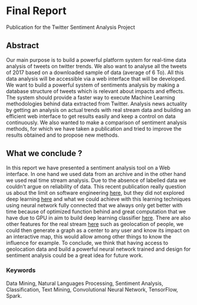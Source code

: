 # Final Report
Publication for the Twitter Sentiment Analysis Project

## Abstract
Our main purpose is to build a powerful platform system for real-time data analysis of tweets on twitter trends. We also want to analyse all the tweets of 2017 based on a downloaded sample of data (average of 6 To). All this data analysis will be accessible via a web interface that will be developed. We want to build a powerful system of sentiments analysis by making a database structure of tweets which is relevant about impacts and effects. The system should provide a faster way to execute Machine Learning methodologies behind data extracted from Twitter. Analysis news actuality by getting an analysis on actual trends with real stream data and building an efficient web interface to get results easily and keep a control on data continuously.
We also wanted to make a comparison of sentiment analysis methods, for which we have taken a publication and tried to improve the results obtained and to propose new methods.

## What we conclude ?

In this report we have presented a sentiment analysis tool on a Web interface. In one hand we used data from an archive and in the other hand we used real time stream analysis. Due to the absence of labelled data we couldn't argue on reliability of data.  This recent publication really question us about the limit on software engineering [here](http://www.inf.usi.ch/phd/lin/downloads/Lin2018a.pdf), but they did not explored deep learning [here](https://www.researchgate.net/publication/320101315_Textmining_at_EmoInt-2017_A_Deep_Learning_Approach_to_Sentiment_Intensity_Scoring_of_English_Tweets) and what we could achieve with this learning techniques using neural network fully connected that we always only get better with time because of optimized function behind and great computation that we have due to GPU in aim to build deep learning classifier [here](https://reader.elsevier.com/reader/sd/94DCC5BBC6744B82108E1435810AE13BED6ED08D41531BA6CD0114B7355D4C44FEC2A6F8C55F0B14ABCFEFF5655CD608). 
There are also other features for the real stream [here](https://twitter.yannistannier.io/#/realtime) such as geolocation of people, we could then generate a graph as a center to any user and know its impact on an interactive map, this would allow among other things to know the influence for example. To conclude, we think that having access to geolocation data and build a powerful neural network trained and design for sentiment analysis could be a great idea for future work. 


### Keywords
Data Mining, Natural Languages Processing,  Sentiment  Analysis,  Classification,  Text  Mining,  Convolutional Neural Network, TensorFlow, Spark.

